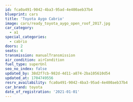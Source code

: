 ```yaml
---
id: fca0a491-9042-4ba3-95ad-4e400aeb37b4
blueprint: cars
title: 'Toyota Aygo Cabrio'
image: cars/ready_toyota_aygo_open_roof_2017.jpg
car_category:
  - a1
special_categories:
  - cabrio
doors: 2
seats: 4
transmission: manualTransmission
air_condition: airCondition
fuel_type: superUnl
seo_no_index: false
updated_by: 38d2f7cb-982d-4d11-a874-2ba105610d54
updated_at: 1704749556
resrv_availability: fca0a491-9042-4ba3-95ad-4e400aeb37b4
car_brand: toyota
date_of_registration: '2021-01-01'
---
```

